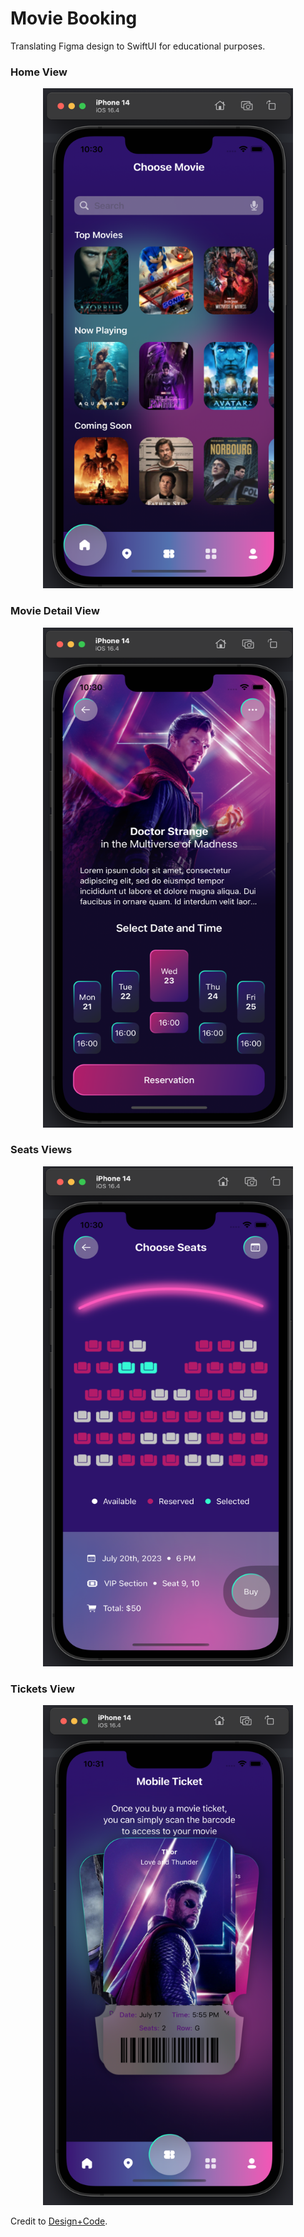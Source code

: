 # Movie Booking

Translating Figma design to SwiftUI for educational purposes.
<br>

### Home View

<p align="center">
  <img src="https://github.com/DustinTrinh/iOS_Applications_Completion/blob/main/MovieBooking/DemoImg/home.png" width="400" height="800"/>
</p>

### Movie Detail View

<p align="center">
  <img src="https://github.com/DustinTrinh/iOS_Applications_Completion/blob/main/MovieBooking/DemoImg/movieDetail.png" width="400" height="800"/>
</p>

### Seats Views

<p align="center">
  <img src="https://github.com/DustinTrinh/iOS_Applications_Completion/blob/main/MovieBooking/DemoImg/seatsView.png" width="400" height="800"/>
</p>

### Tickets View

<p align="center">
  <img src="https://github.com/DustinTrinh/iOS_Applications_Completion/blob/main/MovieBooking/DemoImg/tickets.png" width="400" height="800"/>
</p>


Credit to [Design+Code](https://designcode.io/).
